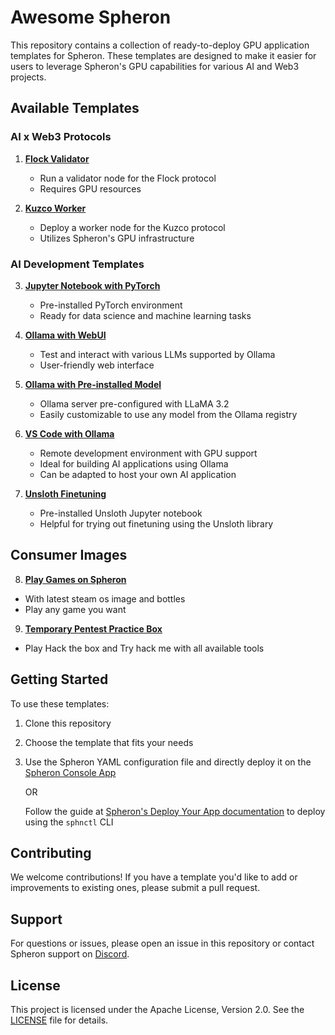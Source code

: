 # Awesome Spheron

This repository contains a collection of ready-to-deploy GPU application templates for Spheron. These templates are designed to make it easier for users to leverage Spheron's GPU capabilities for various AI and Web3 projects.

## Available Templates

### AI x Web3 Protocols

1. [**Flock Validator**](./flock-validator)

   - Run a validator node for the Flock protocol
   - Requires GPU resources

2. [**Kuzco Worker**](./kuzco-worker)
   - Deploy a worker node for the Kuzco protocol
   - Utilizes Spheron's GPU infrastructure

### AI Development Templates

3. [**Jupyter Notebook with PyTorch**](./jupyter-with-pytorch)

   - Pre-installed PyTorch environment
   - Ready for data science and machine learning tasks

4. [**Ollama with WebUI**](./ollama-webui)

   - Test and interact with various LLMs supported by Ollama
   - User-friendly web interface

5. [**Ollama with Pre-installed Model**](./ollama-with-llama3.2/)

   - Ollama server pre-configured with LLaMA 3.2
   - Easily customizable to use any model from the Ollama registry

6. [**VS Code with Ollama**](./vscode-ollama)

   - Remote development environment with GPU support
   - Ideal for building AI applications using Ollama
   - Can be adapted to host your own AI application

7. [**Unsloth Finetuning**](./unsloth-finetuning)
   - Pre-installed Unsloth Jupyter notebook
   - Helpful for trying out finetuning using the Unsloth library

## Consumer Images

8. [**Play Games on Spheron**](./cloud-gaming)
  - With latest steam os image and bottles
  - Play any game you want

9. [**Temporary Pentest Practice Box**]()
  - Play Hack the box and Try hack me with all available tools


## Getting Started

To use these templates:

1. Clone this repository
2. Choose the template that fits your needs
3. Use the Spheron YAML configuration file and directly deploy it on the [Spheron Console App](https://console.spheron.network)

   OR

   Follow the guide at [Spheron's Deploy Your App documentation](https://docs.spheron.network/user-guide/deploy-your-app) to deploy using the `sphnctl` CLI

## Contributing

We welcome contributions! If you have a template you'd like to add or improvements to existing ones, please submit a pull request.

## Support

For questions or issues, please open an issue in this repository or contact Spheron support on [Discord](https://sphn.wiki/discord).

## License

This project is licensed under the Apache License, Version 2.0. See the [LICENSE](LICENSE) file for details.
